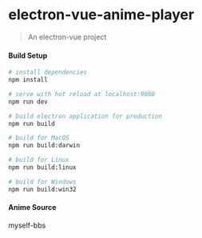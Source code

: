 # electron-vue-anime-player

> An electron-vue project

#### Build Setup

``` bash
# install dependencies
npm install

# serve with hot reload at localhost:9080
npm run dev

# build electron application for production
npm run build

# build for MacOS
npm run build:darwin

# build for Linux
npm run build:linux

# build for Windows
npm run build:win32
```

#### Anime Source

myself-bbs